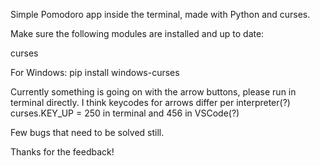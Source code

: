 Simple Pomodoro app inside the terminal, made with Python and curses.

Make sure the following modules are installed and up to date:

curses

For Windows: pip install windows-curses



Currently something is going on with the arrow buttons, please run in terminal directly.
I think keycodes for arrows differ per interpreter(?) curses.KEY_UP = 250 in terminal and 456 in VSCode(?)

Few bugs that need to be solved still.

Thanks for the feedback!
